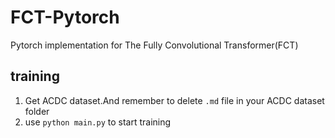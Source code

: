 # FCT-Pytorch
Pytorch implementation for The Fully Convolutional Transformer(FCT) 

## training
1. Get ACDC dataset.And remember to delete `.md` file in your ACDC dataset folder
2. use `python main.py` to start training
